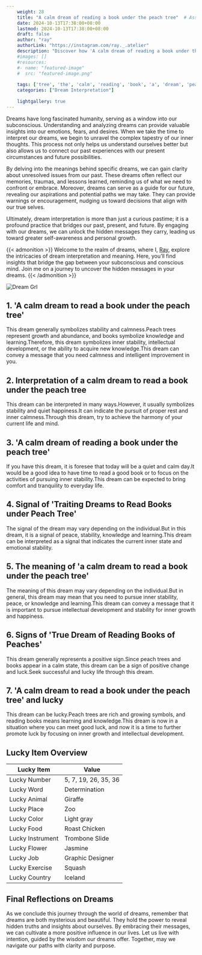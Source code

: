 ```yaml
---
    weight: 28
    title: "A calm dream of reading a book under the peach tree"  # Assuming 'title' column exists
    date: 2024-10-13T17:38:00+08:00
    lastmod: 2024-10-13T17:38:00+08:00
    draft: false
    author: "ray"
    authorLink: "https://instagram.com/ray._.atelier"
    description: "Discover how 'A calm dream of reading a book under the peach tree' can interpret your future and uncover its significant meanings in your life."
    #images: []
    #resources:
    #- name: "featured-image"
    #  src: "featured-image.png"
    
    tags: ['tree', 'the', 'calm', 'reading', 'book', 'a', 'dream', 'peach', 'of', 'A', 'under']
    categories: ["Dream Interpretation"]
    
    lightgallery: true
---
```

    
Dreams have long fascinated humanity, serving as a window into our subconscious. Understanding and analyzing dreams can provide valuable insights into our emotions, fears, and desires. When we take the time to interpret our dreams, we begin to unravel the complex tapestry of our inner thoughts. This process not only helps us understand ourselves better but also allows us to connect our past experiences with our present circumstances and future possibilities.

By delving into the meanings behind specific dreams, we can gain clarity about unresolved issues from our past. These dreams often reflect our memories, traumas, and lessons learned, reminding us of what we need to confront or embrace. Moreover, dreams can serve as a guide for our future, revealing our aspirations and potential paths we may take. They can provide warnings or encouragement, nudging us toward decisions that align with our true selves.

Ultimately, dream interpretation is more than just a curious pastime; it is a profound practice that bridges our past, present, and future. By engaging with our dreams, we can unlock the hidden messages they carry, leading us toward greater self-awareness and personal growth.

{{< admonition >}}
Welcome to the realm of dreams, where I, [Ray](https://instagram.com/ray._.atelier), explore the intricacies of dream interpretation and meaning. Here, you’ll find insights that bridge the gap between your subconscious and conscious mind. Join me on a journey to uncover the hidden messages in your dreams.
{{< /admonition >}}

![Dream Grl](https://cdn.pixabay.com/photo/2017/11/02/03/35/gothic-2910057_1280.jpg "Dream Grl")

## 1. 'A calm dream to read a book under the peach tree'
This dream generally symbolizes stability and calmness.Peach trees represent growth and abundance, and books symbolize knowledge and learning.Therefore, this dream symbolizes inner stability, intellectual development, or the ability to acquire new knowledge.This dream can convey a message that you need calmness and intelligent improvement in you.

## 2. Interpretation of a calm dream to read a book under the peach tree
This dream can be interpreted in many ways.However, it usually symbolizes stability and quiet happiness.It can indicate the pursuit of proper rest and inner calmness.Through this dream, try to achieve the harmony of your current life and mind.

## 3. 'A calm dream of reading a book under the peach tree'
If you have this dream, it is foresee that today will be a quiet and calm day.It would be a good idea to have time to read a good book or to focus on the activities of pursuing inner stability.This dream can be expected to bring comfort and tranquility to everyday life.

## 4. Signal of 'Traiting Dreams to Read Books under Peach Tree'
The signal of the dream may vary depending on the individual.But in this dream, it is a signal of peace, stability, knowledge and learning.This dream can be interpreted as a signal that indicates the current inner state and emotional stability.

## 5. The meaning of 'a calm dream to read a book under the peach tree'
The meaning of this dream may vary depending on the individual.But in general, this dream may mean that you need to pursue inner stability, peace, or knowledge and learning.This dream can convey a message that it is important to pursue intellectual development and stability for inner growth and happiness.

## 6. Signs of 'True Dream of Reading Books of Peaches'
This dream generally represents a positive sign.Since peach trees and books appear in a calm state, this dream can be a sign of positive change and luck.Seek successful and lucky life through this dream.

## 7. 'A calm dream to read a book under the peach tree' and lucky
This dream can be lucky.Peach trees are rich and growing symbols, and reading books means learning and knowledge.This dream is now in a situation where you can meet good luck, and now it is a time to further promote luck by focusing on inner growth and intellectual development.

## Lucky Item Overview
| Lucky Item          | Value              |
|---------------|--------------------|
| Lucky Number        | 5, 7, 19, 26, 35, 36  |
| Lucky Word          | Determination |
| Lucky Animal        | Giraffe |
| Lucky Place         | Zoo     |
| Lucky Color         | Light gray     |
| Lucky Food          | Roast Chicken      |
| Lucky Instrument    | Trombone Slide |
| Lucky Flower        | Jasmine    |
| Lucky Job           | Graphic Designer       |
| Lucky Exercise      | Squash  |
| Lucky Country       | Iceland    |


##  Final Reflections on Dreams

As we conclude this journey through the world of dreams, remember that dreams are both mysterious and beautiful. They hold the power to reveal hidden truths and insights about ourselves. By embracing their messages, we can cultivate a more positive influence in our lives. Let us live with intention, guided by the wisdom our dreams offer. Together, may we navigate our paths with clarity and purpose.
